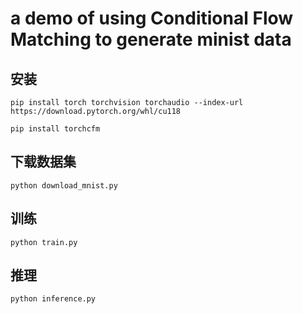 # a demo of using Conditional Flow Matching to generate minist data

## 安装
``
pip install torch torchvision torchaudio --index-url https://download.pytorch.org/whl/cu118
``

``
pip install torchcfm
``

## 下载数据集
``
python download_mnist.py
``

## 训练
``
python train.py
``

## 推理
``
python inference.py
``